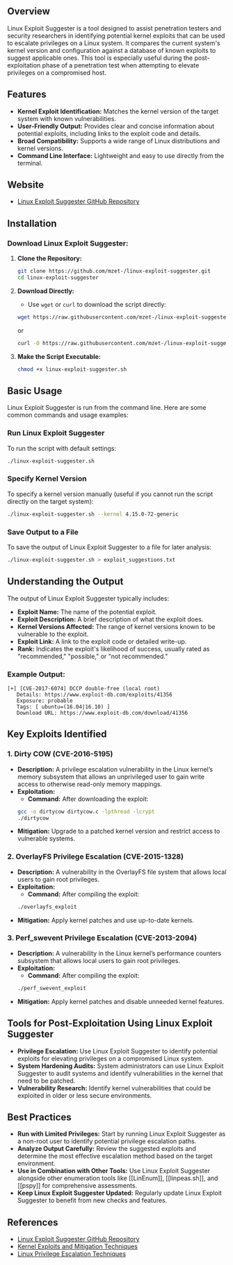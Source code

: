 ## Overview
Linux Exploit Suggester is a tool designed to assist penetration testers and security researchers in identifying potential kernel exploits that can be used to escalate privileges on a Linux system. It compares the current system's kernel version and configuration against a database of known exploits to suggest applicable ones. This tool is especially useful during the post-exploitation phase of a penetration test when attempting to elevate privileges on a compromised host.

## Features
- **Kernel Exploit Identification:** Matches the kernel version of the target system with known vulnerabilities.
- **User-Friendly Output:** Provides clear and concise information about potential exploits, including links to the exploit code and details.
- **Broad Compatibility:** Supports a wide range of Linux distributions and kernel versions.
- **Command Line Interface:** Lightweight and easy to use directly from the terminal.

## Website
- [Linux Exploit Suggester GitHub Repository](https://github.com/mzet-/linux-exploit-suggester)

## Installation

### Download Linux Exploit Suggester:
1. **Clone the Repository:**
   ```sh
   git clone https://github.com/mzet-/linux-exploit-suggester.git
   cd linux-exploit-suggester
   ```

2. **Download Directly:**
   - Use `wget` or `curl` to download the script directly:
   ```sh
   wget https://raw.githubusercontent.com/mzet-/linux-exploit-suggester/master/linux-exploit-suggester.sh
   ```
   or
   ```sh
   curl -O https://raw.githubusercontent.com/mzet-/linux-exploit-suggester/master/linux-exploit-suggester.sh
   ```

3. **Make the Script Executable:**
   ```sh
   chmod +x linux-exploit-suggester.sh
   ```

## Basic Usage
Linux Exploit Suggester is run from the command line. Here are some common commands and usage examples:

### Run Linux Exploit Suggester
To run the script with default settings:
```sh
./linux-exploit-suggester.sh
```

### Specify Kernel Version
To specify a kernel version manually (useful if you cannot run the script directly on the target system):
```sh
./linux-exploit-suggester.sh --kernel 4.15.0-72-generic
```

### Save Output to a File
To save the output of Linux Exploit Suggester to a file for later analysis:
```sh
./linux-exploit-suggester.sh > exploit_suggestions.txt
```

## Understanding the Output
The output of Linux Exploit Suggester typically includes:

- **Exploit Name:** The name of the potential exploit.
- **Exploit Description:** A brief description of what the exploit does.
- **Kernel Versions Affected:** The range of kernel versions known to be vulnerable to the exploit.
- **Exploit Link:** A link to the exploit code or detailed write-up.
- **Rank:** Indicates the exploit's likelihood of success, usually rated as "recommended," "possible," or "not recommended."

### Example Output:
```plaintext
[+] [CVE-2017-6074] DCCP double-free (local root)
   Details: https://www.exploit-db.com/exploits/41356
   Exposure: probable
   Tags: [ ubuntu=(16.04|16.10) ]
   Download URL: https://www.exploit-db.com/download/41356
```

## Key Exploits Identified

### 1. **Dirty COW (CVE-2016-5195)**
   - **Description:** A privilege escalation vulnerability in the Linux kernel’s memory subsystem that allows an unprivileged user to gain write access to otherwise read-only memory mappings.
   - **Exploitation:**
     - **Command:** After downloading the exploit:
     ```sh
     gcc -o dirtycow dirtycow.c -lpthread -lcrypt
     ./dirtycow
     ```
   - **Mitigation:** Upgrade to a patched kernel version and restrict access to vulnerable systems.

### 2. **OverlayFS Privilege Escalation (CVE-2015-1328)**
   - **Description:** A vulnerability in the OverlayFS file system that allows local users to gain root privileges.
   - **Exploitation:**
     - **Command:** After compiling the exploit:
     ```sh
     ./overlayfs_exploit
     ```
   - **Mitigation:** Apply kernel patches and use up-to-date kernels.

### 3. **Perf_swevent Privilege Escalation (CVE-2013-2094)**
   - **Description:** A vulnerability in the Linux kernel’s performance counters subsystem that allows local users to gain root privileges.
   - **Exploitation:**
     - **Command:** After compiling the exploit:
     ```sh
     ./perf_swevent_exploit
     ```
   - **Mitigation:** Apply kernel patches and disable unneeded kernel features.

## Tools for Post-Exploitation Using Linux Exploit Suggester

- **Privilege Escalation:** Use Linux Exploit Suggester to identify potential exploits for elevating privileges on a compromised Linux system.
- **System Hardening Audits:** System administrators can use Linux Exploit Suggester to audit systems and identify vulnerabilities in the kernel that need to be patched.
- **Vulnerability Research:** Identify kernel vulnerabilities that could be exploited in older or less secure environments.

## Best Practices
- **Run with Limited Privileges:** Start by running Linux Exploit Suggester as a non-root user to identify potential privilege escalation paths.
- **Analyze Output Carefully:** Review the suggested exploits and determine the most effective escalation method based on the target environment.
- **Use in Combination with Other Tools:** Use Linux Exploit Suggester alongside other enumeration tools like [[LinEnum]], [[linpeas.sh]], and [[pspy]] for comprehensive assessments.
- **Keep Linux Exploit Suggester Updated:** Regularly update Linux Exploit Suggester to benefit from new checks and features.

## References
- [Linux Exploit Suggester GitHub Repository](https://github.com/mzet-/linux-exploit-suggester)
- [Kernel Exploits and Mitigation Techniques](https://www.kernel.org/doc/html/latest/admin-guide/kernel-livepatch.html)
- [Linux Privilege Escalation Techniques](https://www.hackingarticles.in/linux-privilege-escalation/)

